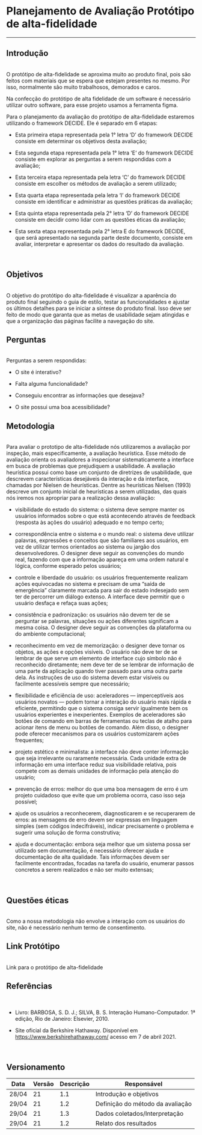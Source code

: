 # Planejamento de Avaliação Protótipo de alta-fidelidade

-------------------------------------------------
## Introdução

<br>
O protótipo de alta-fidelidade se aproxima muito ao produto final, pois são feitos com materiais que se espera que estejam presentes no mesmo. Por isso, normalmente são muito trabalhosos, demorados e caros.  

Na confecção do protótipo de alta fidelidade de um software é necessário utilizar outro software, para esse projeto usamos a ferramenta figma.

Para o planejamento da avaliação do protótipo de alta-fidelidade estaremos utilizando o framework DECIDE. Ele é separado em 6 etapas:

* Esta primeira etapa representada pela 1° letra ‘D’ do framework DECIDE consiste em determinar os objetivos desta avaliação;

* Esta segunda etapa representada pela 1° letra ‘E‘ do framework DECIDE consiste em explorar as perguntas a serem respondidas com a avaliação;

* Esta terceira etapa representada pela letra ‘C’ do framework DECIDE consiste em escolher os métodos de avaliação a serem utilizado;

* Esta quarta etapa representada pela letra ‘I’ do framework DECIDE consiste em identificar e administrar as questões práticas da avaliação;

* Esta quinta etapa representada pela 2° letra ‘D’ do framework DECIDE consiste em decidir como lidar com as questões éticas da avaliação;

* Esta sexta etapa representada pela 2° letra E do framework DECIDE, que será apresentado na segunda parte deste documento, consiste em avaliar, interpretar e apresentar os dados do resultado da avaliação.
<br>

## Objetivos

<br>
O objetivo do protótipo do alta-fidelidade é visualizar a aparência do produto final seguindo o guia de estilo, testar as funcionalidades e ajustar os últimos detalhes para se iniciar a síntese do produto final.  Isso deve ser feito de modo que garanta que as metas de usabilidade sejam atingidas e que a organização das páginas facilite a navegação do site.
<br>

## Perguntas

<br>
Perguntas a serem respondidas:

* O site é interativo?

* Falta alguma funcionalidade?

* Conseguiu encontrar as informações que desejava?

* O site possui uma boa acessibilidade?

## Metodologia

<br>
Para avaliar o prototipo de alta-fidelidade nós utilizaremos a avaliação por inspeção, mais especificamente, a avaliação heurística. Esse método de avaliação orienta os avaliadores a inspecionar sistematicamente a interface em busca de problemas que prejudiquem a usabilidade.  A avaliação heurística possui como base um conjunto de diretrizes de usabilidade, que descrevem características desejáveis da interação e da interface, chamadas por Nielsen de heurísticas. Dentre as heurísticas Nielsen (1993) descreve um conjunto inicial de heurísticas a serem utilizadas, das quais nós iremos nos apropriar para a realização dessa avaliação:

* visibilidade do estado do sistema: o sistema deve sempre manter os usuários informados sobre o que está acontecendo através de feedback (resposta às ações do usuário) adequado e no tempo certo;

* correspondência entre o sistema e o mundo real: o sistema deve utilizar palavras, expressões e conceitos que são familiares aos usuários, em vez de utilizar termos orientados ao sistema ou jargão dos desenvolvedores. O designer deve seguir as convenções do mundo real, fazendo com que a informação apareça em uma ordem natural e lógica, conforme esperado pelos usuários;

* controle e liberdade do usuário: os usuários frequentemente realizam ações equivocadas no sistema e precisam de uma “saída de emergência” claramente marcada para sair do estado indesejado sem ter de percorrer um diálogo extenso. A interface deve permitir que o usuário desfaça e refaça suas ações;

* consistência e padronização: os usuários não devem ter de se perguntar se palavras, situações ou ações diferentes significam a mesma coisa. O designer deve seguir as convenções da plataforma ou do ambiente computacional;

* reconhecimento em vez de memorização: o designer deve tornar os objetos, as ações e opções visíveis. O usuário não deve ter de se lembrar de que serve um elemento de interface cujo símbolo não é reconhecido diretamente; nem deve ter de se lembrar de informação de uma parte da aplicação quando tiver passado para uma outra parte dela. As instruções de uso do sistema devem estar visíveis ou facilmente acessíveis sempre que necessário;

* flexibilidade e eficiência de uso: aceleradores — imperceptíveis aos usuários novatos — podem tornar a interação do usuário mais rápida e eficiente, permitindo que o sistema consiga servir igualmente bem os usuários experientes e inexperientes. Exemplos de aceleradores são botões de comando em barras de ferramentas ou teclas de atalho para acionar itens de menu ou botões de comando. Além disso, o designer pode oferecer mecanismos para os usuários customizarem ações frequentes;

* projeto estético e minimalista: a interface não deve conter informação que seja irrelevante ou raramente necessária. Cada unidade extra de informação em uma interface reduz sua visibilidade relativa, pois compete com as demais unidades de informação pela atenção do usuário;

* prevenção de erros: melhor do que uma boa mensagem de erro é um projeto cuidadoso que evite que um problema ocorra, caso isso seja possível;

* ajude os usuários a reconhecerem, diagnosticarem e se recuperarem de erros: as mensagens de erro devem ser expressas em linguagem simples (sem códigos indecifráveis), indicar precisamente o problema e sugerir uma solução de forma construtiva;

* ajuda e documentação: embora seja melhor que um sistema possa ser utilizado sem documentação, é necessário oferecer ajuda e documentação de alta qualidade. Tais informações devem ser facilmente encontradas, focadas na tarefa do usuário, enumerar passos concretos a serem realizados e não ser muito extensas;
<br>

## Questões éticas

<br>
Como a nossa metodologia não envolve a interação com os usuários do site, não é necessário nenhum termo de consentimento.
<br>

## Link Protótipo

<br>
Link para o protótipo de alta-fidelidade <https://www.figma.com/file/5RDux2fARYG28lpOlWR7FS/Site_BerkshireHatahway?node-id=0%3A1>
<br>

## Referências
<br>

* Livro: BARBOSA, S. D. J.; SILVA, B. S. Interação Humano-Computador. 1ª edição, Rio de Janeiro: Elsevier, 2010.

* Site oficial da Berkshire Hathaway. Disponível em <https://www.berkshirehathaway.com/> acesso em 7 de abril 2021.
<br>

## Versionamento

Data     |     Versão                  |              Descrição                 | Responsável
-------- |          --------           |              -------------             | --------
28/04|21 |   1.1                       | Introdução e objetivos                 |  Carla, Felipe
29/04|21 |   1.2                       | Definição do método da avaliação       | Antonio Ruan
29/04|21 |   1.3                       | Dados coletados/Interpretação          | Henrique, Nathan, Antonio Ruan
29/04|21 |   1.2                       | Relato dos resultados                  | Antonio Ruan
